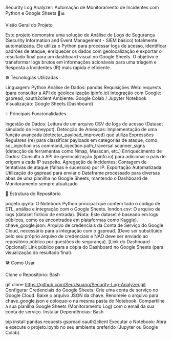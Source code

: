 Security Log Analyzer: Automação de Monitoramento de Incidentes com Python e Google Sheets 🐍📊
 
Visão Geral do Projeto
 
Este projeto demonstra uma solução de Análise de Logs de Segurança (Security Information and Event Management - SIEM básico) totalmente automatizada. Ele utiliza o Python para processar logs de acesso, identificar padrões de ataque, enriquecer os dados com geolocalização e exportar o resultado final para um dashboard visual no Google Sheets.
O objetivo é transformar logs brutos em informações acionáveis para uma triagem e Resposta a Incidentes (IR) mais rápida e eficiente.
 
⚙️ Tecnologias Utilizadas
 
Linguagem: Python
Análise de Dados: pandas
Requisições Web: requests (para consultar a API de geolocalização ipinfo.io)
Integração com Google: gspread, oauth2client
Ambiente: Google Colab / Jupyter Notebook
Visualização: Google Sheets (Dashboard)
 
💡 Principais Funcionalidades
 
Ingestão de Dados: Leitura de um arquivo CSV de logs de acesso (Dataset simulado de Honeypot).
Detecção de Ameaças: Implementação de uma função avançada (detectar_payload_improved) que utiliza Expressões Regulares (re) para classificar payloads em categorias de ataque, como:
sql_injection
xss
command_injection
path_traversal
scanner_signs (detecção de ferramentas como Nmap, Masscan, etc.)
Enriquecimento de Dados: Consulta à API de geolocalização (ipinfo.io) para adicionar o país de origem a cada IP suspeito.
Agregação de Incidentes: Contagem de tentativas de ataque (falhas e sucessos) por IP.
Exportação Automatizada: Utilização do gspread para enviar o Dataframe processado para diversas abas de uma planilha no Google Sheets, mantendo o Dashboard de Monitoramento sempre atualizado.
 
💾 Estrutura do Repositório
 
projeto.ipynb: O Notebook Python principal que contém todo o código de ETL, análise e integração com o Google Sheets.
london.csv: O arquivo de logs (dataset fictício de entrada). (Nota: Este dataset é baseado em logs públicos, como os encontrados em plataformas como Kaggle).
chave_google.json: Arquivo de credenciais da Conta de Serviço do Google Cloud, necessário para a integração com o gspread. (Deve ser substituído pelo seu próprio arquivo de credenciais e NÃO deve ser enviado ao repositório público por questões de segurança).
[Link do Dashboard - Opcional]: Link público para a cópia do Dashboard no Google Sheets (para visualização do resultado final).
 
🛠️ Como Usar
 
Clone o Repositório:
Bash
 
git clone https://github.com/SeuUsuario/Security-Log-Analyzer.git
Configurar Credenciais do Google Sheets:
Crie uma conta de serviço no Google Cloud.
Baixe o arquivo JSON da chave.
Renomeie o arquivo para chave_google.json e coloque-o na mesma pasta do Notebook.
Compartilhe a sua planilha Google Sheets (Monitoramento Log) com o email da sua conta de serviço.
Instalar Dependências:
Bash
 
pip install pandas requests gspread oauth2client
Executar o Notebook: Abra e execute o projeto.ipynb no seu ambiente preferido (Jupyter ou Google Colab).

